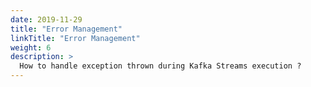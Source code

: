 ```yaml
---
date: 2019-11-29
title: "Error Management"
linkTitle: "Error Management"
weight: 6
description: >
  How to handle exception thrown during Kafka Streams execution ?
---
```


